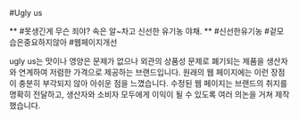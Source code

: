 #Ugly us

** #못생긴게 무슨 죄야? 속은 알~차고 신선한 유기농 야채. **
#신선한유기농 #겉모습은중요하지않아 #웹페이지개선

ugly us는 맛이나 영양은 문제가 없으나 외관의 상품성 문제로 폐기되는 제품을 생산자와 연계하여 저렴한 가격으로 제공하는 브랜드입니다.
원래의 웹 페이지에는 이런 장점이 충분히 부각되지 않아 아쉬운 점을 느꼈습니다.
수정된 웹 페이지는 브랜드의 취지를 명확히 전달하고, 생산자와 소비자 모두에게 이익이 될 수 있도록 여러 의논을 거쳐 제작했습니다.

